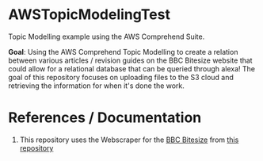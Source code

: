 # AWSTopicModelingTest
Topic Modelling example using the AWS Comprehend Suite. 

**Goal**: Using the AWS Comprehend Topic Modelling to create a relation between various articles / revision guides on the BBC Bitesize website
that could allow for a relational database that can be queried through alexa! The goal of this repository focuses on uploading files
to the S3 cloud and retrieving the information for when it's done the work.


# References / Documentation
1. This repository uses the Webscraper for the [BBC Bitesize](https://www.bbc.com/education) from [this repository](https://github.com/sunnyMiglani/WebScrapingTest)
